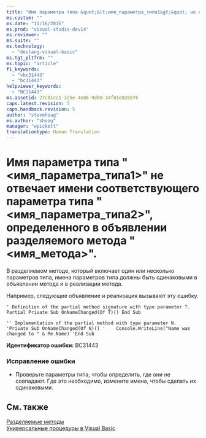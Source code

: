 ```yaml
---
title: "Имя параметра типа &quot;&lt;имя_параметра_типа1&gt;&quot; не отвечает имени соответствующего параметра типа &quot;&lt;имя_параметра_типа2&gt;&quot;, определенного в объявлении разделяемого метода &quot;&lt;имя_метода&gt;&quot;. | Microsoft Docs"
ms.custom: ""
ms.date: "11/16/2016"
ms.prod: "visual-studio-dev14"
ms.reviewer: ""
ms.suite: ""
ms.technology: 
  - "devlang-visual-basic"
ms.tgt_pltfrm: ""
ms.topic: "article"
f1_keywords: 
  - "vbc31443"
  - "bc31443"
helpviewer_keywords: 
  - "BC31443"
ms.assetid: 27c81cc1-325e-4e86-9d00-34f81e928076
caps.latest.revision: 5
caps.handback.revision: 5
author: "stevehoag"
ms.author: "shoag"
manager: "wpickett"
translationtype: Human Translation
---
```

# Имя параметра типа &quot;&lt;имя_параметра_типа1&gt;&quot; не отвечает имени соответствующего параметра типа &quot;&lt;имя_параметра_типа2&gt;&quot;, определенного в объявлении разделяемого метода &quot;&lt;имя_метода&gt;&quot;.
В разделяемом методе, который включает один или несколько параметров типа, имена параметров типа должны быть одинаковыми в объявлении метода и в реализации метода.  
  
 Например, следующие объявление и реализация вызывают эту ошибку.  
  
```vb#  
' Definition of the partial method signature with type parameter T. Partial Private Sub OnNameChanged(Of T)() End Sub  
```  
  
```vb#  
'' Implementation of the partial method with type parameter N. 'Private Sub OnNameChanged(Of N)() '    Console.WriteLine("Name was changed to " & Me.Name) 'End Sub  
```  
  
 **Идентификатор ошибки:** BC31443  
  
### Исправление ошибки  
  
-   Проверьте параметры типа, чтобы определить, где они не совпадают. Где это необходимо, измените имена, чтобы сделать их одинаковыми.  
  
## См. также  
 [Разделяемые методы](../../visual-basic/programming-guide/language-features/procedures/partial-methods.md)   
 [Универсальные процедуры в Visual Basic](../../visual-basic/programming-guide/language-features/data-types/generic-procedures.md)